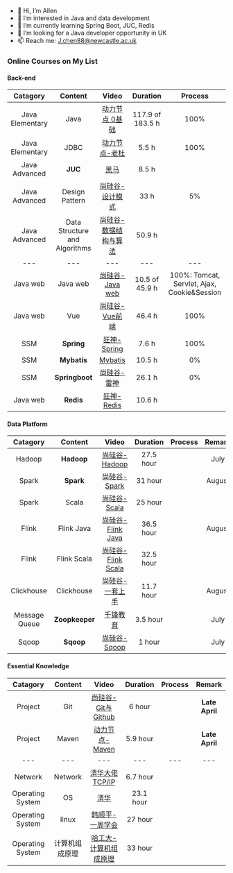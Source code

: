 - 👋 Hi, I’m Allen
- 👀 I’m interested in Java and data development
- 🌱 I’m currently learning Spring Boot, JUC, Redis
- 💞️ I’m looking for a Java developer opportunity in UK
- 📫 Reach me: J.chen88@newcastle.ac.uk

### Online Courses on My List
#### Back-end
| Catagory | Content | Video | Duration | Process | Remark |
:-: | :-: | :-: | :-: | :-:| :-:|
| Java Elementary | Java | [动力节点 0基础](https://www.bilibili.com/video/BV1Rx411876f?spm_id_from=333.999.0.0) | 117.9 of 183.5 h | 100% | [JavaBeginner](https://github.com/AllenChen97/JavaBeginner) |
| Java Elementary | JDBC | [动力节点-老杜](https://www.bilibili.com/video/BV1Bt41137iB?spm_id_from=333.999.0.0) | 5.5 h | 100% | [JavaBeginner](https://github.com/AllenChen97/JavaBeginner) |
| Java Advanced | **JUC** | [黑马](https://www.bilibili.com/video/BV16J411h7Rd?spm_id_from=333.999.0.0) | 8.5 h |  | Early May |
| Java Advanced | Design Pattern | [尚硅谷-设计模式](https://www.bilibili.com/video/BV1G4411c7N4?spm_id_from=333.999.0.0) | 33 h | 5% | **April**, [JavaBeginner](https://github.com/AllenChen97/JavaBeginner)
| Java Advanced | Data Structure and Algorithms | [尚硅谷-数据结构与算法](https://www.bilibili.com/video/BV1E4411H73v?spm_id_from=333.999.0.0) | 50.9 h |   | **Early May** |
--- | --- | ---| ---| ---| ---|
| Java web |Java web| [尚硅谷-Java web](https://www.bilibili.com/video/BV1Y7411K7zz?spm_id_from=333.999.0.0) | 10.5 of 45.9 h | 100%: Tomcat, Servlet, Ajax, Cookie&Session | [JavaWeb](https://github.com/AllenChen97/JavaWeb) |
| Java web | Vue | [尚硅谷-Vue前端](https://www.bilibili.com/video/BV1Zy4y1K7SH?spm_id_from=333.999.0.0)| 46.4 h | 100% |  [vue-tags](https://github.com/AllenChen97/vue-tags), [vue-components](https://github.com/AllenChen97/vue-components) |
| SSM | **Spring** | [狂神-Spring](https://www.bilibili.com/video/BV1WE411d7Dv) | 7.6 h | 100% | [JavaWeb](https://github.com/AllenChen97/JavaWeb) |
| SSM | **Mybatis** | [Mybatis](https://www.bilibili.com/video/BV1wV411e76e?spm_id_from=333.999.0.0) | 10.5 h | 0% | **Middle April** |
| SSM | **Springboot** | [尚硅谷-雷神](https://www.bilibili.com/video/BV19K4y1L7MT?spm_id_from=333.999.0.0) | 26.1 h | 0% | **Early April** |
| Java web | **Redis** | [狂神-Redis](https://www.bilibili.com/video/BV1S54y1R7SB?spm_id_from=333.999.0.0) | 10.6 h |  | **Late April** |

#### Data Platform
| Catagory | Content | Video | Duration | Process | Remark |
:-: | :-: | :-: | :-: | :-:| :-:|
| Hadoop | **Hadoop** | [尚硅谷-Hadoop](https://www.bilibili.com/video/BV1Qp4y1n7EN?spm_id_from=333.999.0.0) | 27.5 hour |  | July |
| Spark | **Spark** | [尚硅谷-Spark](https://www.bilibili.com/video/BV11A411L7CK?spm_id_from=333.999.0.0) | 31 hour |  | August |
| Spark | Scala | [尚硅谷-Scala](https://www.bilibili.com/video/BV1Xh411S7bP?spm_id_from=333.999.0.0) | 25 hour |
| Flink | Flink Java | [尚硅谷-Flink Java](https://www.bilibili.com/video/BV1qy4y1q728?spm_id_from=333.999.0.0) | 36.5 hour |  | August |
| Flink | Flink Scala | [尚硅谷-Flink Scala](https://www.bilibili.com/video/BV1gJ411Q72x?spm_id_from=333.999.0.0) | 32.5 hour |
| Clickhouse | Clickhouse | [尚硅谷-一套上手](https://www.bilibili.com/video/BV1Yh411z7os?spm_id_from=333.337.search-card.all.click) | 11.7 hour |  | August |
| Message Queue | **Zoopkeeper** | [千锋教育](https://www.bilibili.com/video/BV1Ph411n7Ep?spm_id_from=333.999.0.0) | 3.5 hour |  | July |
| Sqoop | **Sqoop** | [尚硅谷-Sqoop](https://www.bilibili.com/video/BV1jb411A7tc?spm_id_from=333.999.0.0) | 1 hour |  | July |

#### Essential Knowledge
| Catagory | Content | Video | Duration | Process | Remark |
:-: | :-: | :-: | :-: | :-:| :-:|
| Project | Git | [尚硅谷-Git与Github](https://www.bilibili.com/video/BV1pW411A7a5?spm_id_from=333.999.0.0) | 6 hour |  | **Late April** |
| Project | Maven | [动力节点-Maven](https://www.bilibili.com/video/BV1dp4y1Q7Hf?spm_id_from=333.999.0.0) | 5.9 hour |  | **Late April** |
--- | --- | ---| ---| ---| ---|
| Network | Network | [清华大佬TCP/IP](https://www.bilibili.com/video/BV1Vy4y177YB?spm_id_from=333.999.0.0) | 6.7 hour |
| Operating System | OS | [清华](https://www.bilibili.com/video/BV1uW411f72n?spm_id_from=333.999.0.0) | 23.1 hour |
| Operating System | linux | [韩顺平-一周学会](https://www.bilibili.com/video/BV1Sv411r7vd?spm_id_from=333.999.0.0) | 27 hour |
| Operating System | 计算机组成原理 | [哈工大-计算机组成原理](https://www.bilibili.com/video/BV1t4411e7LH?spm_id_from=333.999.0.0) | 33 hour |


<!---
AllenChen97/AllenChen97 is a ✨ special ✨ repository because its `README.md` (this file) appears on your GitHub profile.
You can click the Preview link to take a look at your changes.
--->
